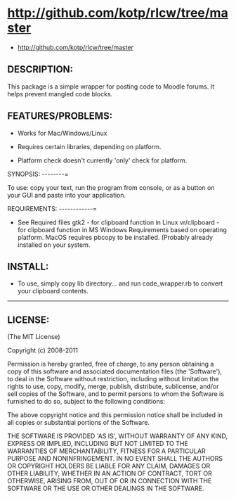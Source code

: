 http://github.com/kotp/rlcw/tree/master
=======================================

* http://github.com/kotp/rlcw/tree/master 

DESCRIPTION:
------------

This package is a simple wrapper for posting code to Moodle forums.
It helps prevent mangled code blocks.

FEATURES/PROBLEMS:
------------------

* Works for Mac/Windows/Linux
* Requires certain libraries, depending on platform.

* Platform check doesn't currently 'only' check for platform.


SYNOPSIS:
--------=

  To use:  copy your text, run the program from console, or as a button on your GUI
           and paste into your application.

REQUIREMENTS:
------------=

* See Required files
        gtk2 - for clipboard function in Linux
        vr/clipboard - for clipboard function in MS Windows
   Requirements based on operating platform.
   MacOS requires pbcopy to be installed. (Probably already installed on your system.

INSTALL:
--------

*  To use, simply copy lib directory... and run code_wrapper.rb to convert your clipboard contents. 


--------------------------------------------
LICENSE:
--------

(The MIT License)

Copyright (c) 2008-2011

Permission is hereby granted, free of charge, to any person obtaining
a copy of this software and associated documentation files (the
'Software'), to deal in the Software without restriction, including
without limitation the rights to use, copy, modify, merge, publish,
distribute, sublicense, and/or sell copies of the Software, and to
permit persons to whom the Software is furnished to do so, subject to
the following conditions:

The above copyright notice and this permission notice shall be
included in all copies or substantial portions of the Software.

THE SOFTWARE IS PROVIDED 'AS IS', WITHOUT WARRANTY OF ANY KIND,
EXPRESS OR IMPLIED, INCLUDING BUT NOT LIMITED TO THE WARRANTIES OF
MERCHANTABILITY, FITNESS FOR A PARTICULAR PURPOSE AND NONINFRINGEMENT.
IN NO EVENT SHALL THE AUTHORS OR COPYRIGHT HOLDERS BE LIABLE FOR ANY
CLAIM, DAMAGES OR OTHER LIABILITY, WHETHER IN AN ACTION OF CONTRACT,
TORT OR OTHERWISE, ARISING FROM, OUT OF OR IN CONNECTION WITH THE
SOFTWARE OR THE USE OR OTHER DEALINGS IN THE SOFTWARE.
